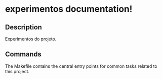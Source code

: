 # experimentos documentation!

## Description

Experimentos do projeto.

## Commands

The Makefile contains the central entry points for common tasks related to this project.


